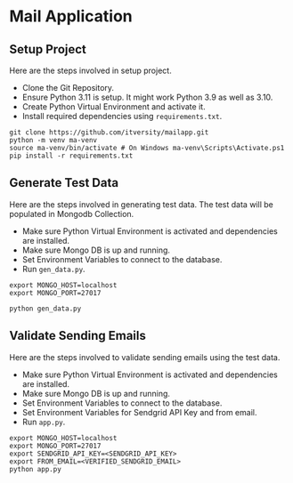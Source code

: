 # Mail Application

## Setup Project

Here are the steps involved in setup project.
* Clone the Git Repository.
* Ensure Python 3.11 is setup. It might work Python 3.9 as well as 3.10.
* Create Python Virtual Environment and activate it.
* Install required dependencies using `requirements.txt`.

```shell
git clone https://github.com/itversity/mailapp.git
python -m venv ma-venv
source ma-venv/bin/activate # On Windows ma-venv\Scripts\Activate.ps1
pip install -r requirements.txt
```

## Generate Test Data

Here are the steps involved in generating test data. The test data will be populated in Mongodb Collection.
* Make sure Python Virtual Environment is activated and dependencies are installed.
* Make sure Mongo DB is up and running.
* Set Environment Variables to connect to the database.
* Run `gen_data.py`.

```shell
export MONGO_HOST=localhost
export MONGO_PORT=27017

python gen_data.py
```

## Validate Sending Emails

Here are the steps involved to validate sending emails using the test data.
* Make sure Python Virtual Environment is activated and dependencies are installed.
* Make sure Mongo DB is up and running.
* Set Environment Variables to connect to the database.
* Set Environment Variables for Sendgrid API Key and from email.
* Run `app.py`.

```shell
export MONGO_HOST=localhost
export MONGO_PORT=27017
export SENDGRID_API_KEY=<SENDGRID_API_KEY>
export FROM_EMAIL=<VERIFIED_SENDGRID_EMAIL>
python app.py
```
